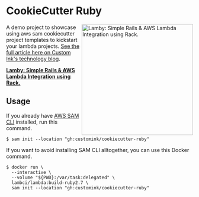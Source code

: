 
# CookieCutter Ruby

<a href="https://lamby.custominktech.com"><img src="https://user-images.githubusercontent.com/2381/59363668-89edeb80-8d03-11e9-9985-2ce14361b7e3.png" alt="Lamby: Simple Rails & AWS Lambda Integration using Rack." align="right" width="300" /></a>

A demo project to showcase using aws sam cookiecutter project templates to kickstart your lambda projects. [See the full article here on Custom Ink's technology blog](https://dev.to/metaskills/using-aws-sam-cookiecutter-project-templates-37le).

**[Lamby: Simple Rails & AWS Lambda Integration using Rack.](https://lamby.custominktech.com)**

## Usage

If you already have [AWS SAM CLI](https://docs.aws.amazon.com/serverless-application-model/latest/developerguide/serverless-sam-cli-install.html) installed, run this command.

```shell
$ sam init --location "gh:customink/cookiecutter-ruby"
```

If you want to avoid installing SAM CLI alltogether, you can use this Docker command.

```shell
$ docker run \
  --interactive \
  --volume "${PWD}:/var/task:delegated" \
  lambci/lambda:build-ruby2.7 \
  sam init --location "gh:customink/cookiecutter-ruby"
```
